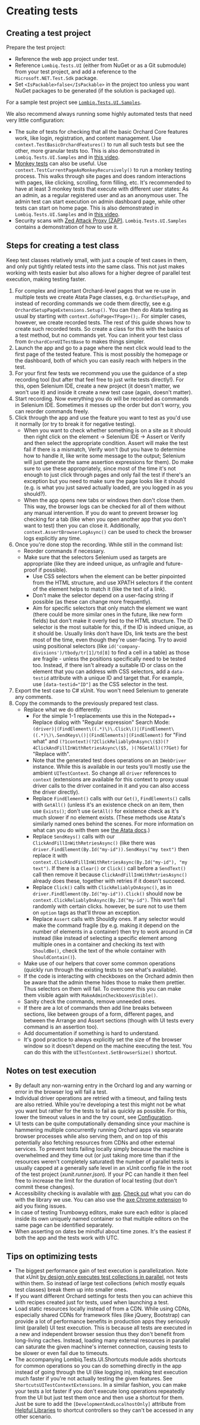 # Creating tests

## Creating a test project

Prepare the test project:

- Reference the web app project under test.
- Reference `Lombiq.Tests.UI` (either from NuGet or as a Git submodule) from your test project, and add a reference to the `Microsoft.NET.Test.Sdk` package.
- Set `<IsPackable>false</IsPackable>` in the project too unless you want NuGet packages to be generated (if the solution is packaged up).

For a sample test project see [`Lombiq.Tests.UI.Samples`](../../Lombiq.Tests.UI.Samples/Readme.md).

We also recommend always running some highly automated tests that need very little configuration:

- The suite of tests for checking that all the basic Orchard Core features work, like login, registration, and content management. Use `context.TestBasicOrchardFeatures()` to run all such tests but see the other, more granular tests too. This is also demonstrated in `Lombiq.Tests.UI.Samples` and in [this video](https://www.youtube.com/watch?v=jmhq63sRZrI).
- [Monkey tests](https://en.wikipedia.org/wiki/Monkey_testing) can also be useful. Use `context.TestCurrentPageAsMonkeyRecursively()` to run a monkey testing process. This walks through site pages and does random interactions with pages, like clicking, scrolling, form filling, etc. It's recommended to have at least 3 monkey tests that execute with different user states: As an admin, as a regular registered user and as an anonymous user. The admin test can start execution on admin dashboard page, while other tests can start on home page. This is also demonstrated in `Lombiq.Tests.UI.Samples` and in [this video](https://www.youtube.com/watch?v=pZbEsEz3tuE).
- Security scans with [Zed Attack Proxy (ZAP)](https://www.zaproxy.org/). `Lombiq.Tests.UI.Samples` contains a demonstration of how to use it.

## Steps for creating a test class

Keep test classes relatively small, with just a couple of test cases in them, and only put tightly related tests into the same class. This not just makes working with tests easier but also allows for a higher degree of parallel test execution, making testing faster.

1. For complex and important Orchard-level pages that we re-use in multiple tests we create Atata Page classes, e.g. `OrchardSetupPage`, and instead of recording commands we code them directly, see e.g. `OrchardSetupPageExtensions.Setup()`. You can then do Atata testing as usual by starting with `context.GoToPage<TPage>();`. For simpler cases, however, we create recorded tests. The rest of this guide shows how to create such recorded tests. So create a class for this with the basics of a test method, but no commands yet. You can inherit your test class from `OrchardCoreUITestBase` to makes things simpler.
2. Launch the app and go to a page where the next click would lead to the first page of the tested feature. This is most possibly the homepage or the dashboard, both of which you can easily reach with helpers in the test.
3. For your first few tests we recommend you use the guidance of a step recording tool (but after that feel free to just write tests directly!). For this, open Selenium IDE, create a new project (it doesn't matter, we won't use it) and inside it create a new test case (again, doesn't matter).
4. Start recording. Now everything you do will be recorded as commands in Selenium IDE. Sometimes it messes up the order but don't worry, you can reorder commands freely.
5. Click through the app and use the feature you want to test as you'd use it normally (or try to break it for negative testing).
    - When you want to check whether something is on a site as it should then right click on the element → Selenium IDE → Assert or Verify and then select the appropriate condition. Assert will make the test fail if there is a mismatch, Verify won't (but you have to determine how to handle it, like write some message to the output; Selenium will just generate the same assertion expressions for them). Do make sure to use these appropriately, since most of the time it's not enough to just click through pages and only fail the test if there's an exception but you need to make sure the page looks like it should (e.g. is what you just saved actually loaded, are you logged in as you should?).
    - When the app opens new tabs or windows then don't close them. This way, the browser logs can be checked for all of them without any manual intervention. If you do want to prevent browser log checking for a tab (like when you open another app that you don't want to test) then you can close it. Additionally, `context.AssertBrowserLogAsync()` can be used to check the browser logs explicitly any time.
6. Once you're done stop the recording. While still in the command list:
      - Reorder commands if necessary.
      - Make sure that the selectors Selenium used as targets are appropriate (like they are indeed unique, as unfragile and future-proof if possible).
        - Use CSS selectors when the element can be better pinpointed from the HTML structure, and use XPATH selectors if the content of the element helps to match it (like the text of a link).
        - Don't make the selector depend on a user-facing string if possible (as these can change more frequently).
        - Aim for specific selectors that only match the element we want (there could be more similar ones in the future, like new form fields) but don't make it overly tied to the HTML structure. The ID selector is the most suitable for this, if the ID is indeed unique, as it should be. Usually links don't have IDs, link texts are the best most of the time, even though they're user-facing. Try to avoid using positional selectors (like `id('company-divisions')/tbody/tr[1]/td[8]` to find a cell in a table) as those are fragile - unless the positions specifically need to be tested too. Instead, if there isn't already a suitable ID or class on the element that you can address with CSS selectors, add a `data-testid` attribute with a unique ID and target that. For example, use `[data-testid="ID"]` as the CSS selector in the test.
7. Export the test case to C\# xUnit. You won't need Selenium to generate any comments.
8. Copy the commands to the previously prepared test class.
      - Replace what we do differently:
        - For the simple 1-1 replacements use this in the Notepad++ Replace dialog with "Regular expression" Search Mode: `(driver)|(FindElement\((.*)\)\.Click\()|(FindElement\((.*)\)\.SendKeys\()|(FindElements)|(FindElement)` for "Find what" and `(?1context)(?2ClickReliablyOnAsync\($3)(?4ClickAndFillInWithRetriesAsync\($5, )(?6GetAll)(?7Get)` for "Replace with".
        - Note that the generated test does operations on an `IWebDriver` instance. While this is available in our tests you'll mostly use the ambient `UITestContext`. So change all `driver` references to `context` (extensions are available for this context to proxy usual driver calls to the driver contained in it and you can also access the driver directly).
        - Replace `FindElement()` calls with our `Get()`, `FindElements()` calls with `GetAll()` (unless it's an existence check on an item, then use `Exists()`; don't use `GetAll()` for existence check as it's much slower if no element exists. (These methods use Atata's similarly named ones behind the scenes. For more information on what can you do with them see [the Atata docs](https://github.com/atata-framework/atata-webdriverextras#usage).)
        - Replace `SendKeys()` calls with our `ClickAndFillInWithRetriesAsync()` (like there was `driver.FindElement(By.Id("my-id")).SendKeys("my text")` then replace it with `context.ClickAndFillInWithRetriesAsync(By.Id("my-id"), "my text")`. If there is a `Clear()` or `Click()` call before a `SendText()` call then remove it because `ClickAndFillInWithRetriesAsync()` already does these, together with retries if it doesn't succeed.
        - Replace `Click()` calls with `ClickReliablyOnAsync()`, as in `driver.FindElement(By.Id("my-id")).Click()` should now be `context.ClickReliablyOnAsync(By.Id("my-id")`. This won't fail randomly with certain clicks. however, be sure not to use them on `option` tags as that'll throw an exception.
        - Replace `Assert` calls with Shouldly ones. If any selector would make the command fragile (by e.g. making it depend on the number of elements in a container) then try to work around in C\# instead (like instead of selecting a specific element among multiple ones in a container and checking its text with `ShouldBe()`, check the text of the whole container with `ShouldContain()`).
      - Make use of our helpers that cover some common operations (quickly run through the existing tests to see what's available).
      - If the code is interacting with checkboxes on the Orchard admin then be aware that the admin theme hides those to make them prettier. Thus selectors on them will fail. To overcome this you can make them visible again with `MakeAdminCheckboxesVisible()`.
      - Sanity check the commands, remove unneeded ones.
      - If there are a lot of commands then add line breaks between sections, like between groups of a form, different pages, and between the Arrange and Assert sections (though with UI tests every command is an assertion too).
      - Add documentation if something is hard to understand.
      - It's good practice to always explicitly set the size of the browser window so it doesn't depend on the machine executing the test. You can do this with the `UITestContext.SetBrowserSize()` shortcut.

## Notes on test execution

- By default any non-warning entry in the Orchard log and any warning or error in the browser log will fail a test.
- Individual driver operations are retried with a timeout, and failing tests are also retried. While you're developing a test this might not be what you want but rather for the tests to fail as quickly as possible. For this, lower the timeout values in and the try count, see [Configuration](Configuration.md).
- UI tests can be quite computationally demanding since your machine is hammering multiple concurrently running Orchard apps via separate browser processes while also serving them, and on top of this potentially also fetching resources from CDNs and other external services. To prevent tests failing locally simply because the machine is overwhelmed and they time out (or just taking more time than if the resources weren't completely saturated) the number of parallel tests is usually capped at a generally safe level in an xUnit config file in the root of the test project (_xunit.runner.json_). If your PC can handle it then feel free to increase the limit for the duration of local testing (but don't commit these changes).
- Accessibility checking is available with [axe](https://github.com/dequelabs/axe-core). [Check out](https://github.com/TroyWalshProf/SeleniumAxeDotnet) what you can do with the library we use. You can also use the [axe Chrome extension](https://chrome.google.com/webstore/detail/axe-devtools-web-accessib/lhdoppojpmngadmnindnejefpokejbdd) to aid you fixing issues.
- In case of testing Trumbowyg editors, make sure each editor is placed inside its own uniquely named container so that multiple editors on the same page can be identified separately.
- When asserting on dates be mindful about time zones. It's the easiest if both the app and the tests work with UTC.

## Tips on optimizing tests

- The biggest performance gain of test execution is parallelization. Note that xUnit [by design only executes test collections in parallel](https://github.com/xunit/xunit/issues/1227), not tests within them. So instead of large test collections (which mostly equals test classes) break them up into smaller ones.
- If you want different Orchard settings for tests then you can achieve this with recipes created just for tests, used when launching a test.
- Load static resources locally instead of from a CDN. While using CDNs, especially shared CDNs for framework files (like jQuery, Bootstrap) can provide a lot of performance benefits in production apps they seriously limit (parallel) UI test execution. This is because all tests are executed in a new and independent browser session thus they don't benefit from long-living caches. Instead, loading many external resources in parallel can saturate the given machine's internet connection, causing tests to be slower or even fail due to timeouts.
- The accompanying Lombiq.Tests.UI.Shortcuts module adds shortcuts for common operations so you can do something directly in the app instead of going through the UI (like logging in), making test execution much faster if you're not actually testing the given features. See `ShortcutsUITestContextExtensions`. In a similar fashion, you can make your tests a lot faster if you don't execute long operations repeatedly from the UI but just test them once and then use a shortcut for them. Just be sure to add the `[DevelopmentAndLocalhostOnly]` attribute from [Helpful Libraries](https://github.com/Lombiq/Helpful-Libraries/) to shortcut controllers so they can't be accessed in any other scenario.

